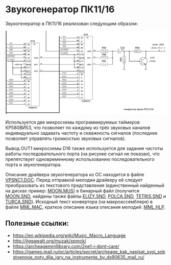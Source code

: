 # Звукогенератор ПК11/16

Звукогенератор в ПК11/16 реализован следующим образом:

![](pk11-16-snd.png)

Используется две микросхемы программируемых таймеров КР580ВИ53,
что позволяет по каждому из трёх звуковых каналов индивидуально
задавать частоту и скважность сигналов (последнее позволяет
управлять громкостью звуковых сигналов).

Вывод OUT1 микросхемы D16 также используется для задания частоты
работы последовательного порта (на рисунке сигнал не показан),
что препятствует одновременному использованию последовательного
порта и звукогенератора.

Описание драйвера звукогенератора из ОС находится в файле [VPSNC1.DOC](VPSNC1.DOC.txt).
Перед отправкой мелодии драйверу её следует преобразовать из текстового представления
(единственный найденный на дисках пример: [MOON.MUS](MOON.MUS)) в бинарный файл
(получится [MOON.SND](MOON.SND), найдены также файлы [ELIZY.SND](ELIZY.SND),
[POLCA.SND](POLCA.SND), [TETRIS.SND](TETRIS.SND) и [TURCA.SND](TURCA.SND)).
Исходный текст конвертора (на макроассемблере) в файле [MML.MAC](MML.MAC),
краткое описание языка описания мелодий: [MML.HLP](MML.HLP.txt).

## Полезные ссылки:
* https://en.wikipedia.org/wiki/Music_Macro_Language
* http://jiggawatt.org/muzak/xpmck/
* https://archeagemmllibrary.com/2ne1-i-dont-care/
* https://games.mail.ru/pc/articles/secret/archeage_kak_napisat_svoi_sobstvennoe_noty_dlja_igry_na_instrumente_by_ds90635_mail_ru/
